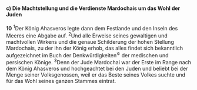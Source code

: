 #### c) Die Machtstellung und die Verdienste Mardochais um das Wohl der Juden

__10__
<sup>1</sup>Der König Ahasveros legte dann dem Festlande und den Inseln des Meeres eine Abgabe auf.
<sup>2</sup>Und alle Erweise seines gewaltigen und machtvollen Wirkens und die genaue Schilderung der hohen Stellung Mardochais, zu der ihn der König erhob, das alles findet sich bekanntlich aufgezeichnet im Buch der Denkwürdigkeiten<sup title="oder: Chronik">&#x2732;</sup> der medischen und persischen Könige.
<sup>3</sup>Denn der Jude Mardochai war der Erste im Range nach dem König Ahasveros und hochgeachtet bei den Juden und beliebt bei der Menge seiner Volksgenossen, weil er das Beste seines Volkes suchte und für das Wohl seines ganzen Stammes eintrat.